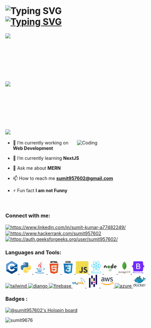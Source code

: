 <h1
<a href="https://git.io/typing-svg"><img src="https://readme-typing-svg.herokuapp.com?font=Fira+Code&weight=700&size=22&duration=3995&pause=1000&width=435&lines=Hi+%F0%9F%91%8B%2C+I'm+Sumit+Kumar" alt="Typing SVG" /></a> <br/>
<a href="https://git.io/typing-svg"><img src="https://readme-typing-svg.herokuapp.com?font=Fira+Code&weight=500&size=19&duration=1&pause=100000&width=435&lines=A+passionate+Software+developer." alt="Typing SVG" /></a>
</h1>
<p >
  <img align="left" src="https://github-readme-stats.vercel.app/api?username=sumit957602&show_icons=true&include_all_commits=true&bg_color=151515&title_color=ffff&text_color=fff9&icon_color=52CB61&hide=issues,stars" />
</p>
<br/>
<br/>
<br/>
<br/>
<br/>
<br/>
<br/>
<br/>
<p> <img align="left" src="https://github-readme-stats.vercel.app/api/top-langs/?username=sumit957602&bg_color=151515&title_color=ffff&text_color=fff9&layout=compact" />
</p>
<br/>
<br/>
<br/>
<br/>
<br/>
<br/>
<br/>
<br/>
<p> <img src="http://github-readme-streak-stats.herokuapp.com/?user=sumit957602&theme=dark" />
</p>
<img align="right" alt="Coding" width="280" src="https://i.pinimg.com/originals/e8/f4/53/e8f453469a3ec97ecd354df465d73913.gif">



- 🔭 I’m currently working on **Web Development**

- 🌱 I’m currently learning **NextJS**

- 💬 Ask me about **MERN**

- 📫 How to reach me **sumit957602@gmail.com**

- ⚡ Fun fact **I am not Funny**
<br/>
<h3 align="left">Connect with me:</h3>
<p align="left">
<a href="https://www.linkedin.com/in/sumit-kumar-b19ab7285/" target="blank"><img align="center" src="https://raw.githubusercontent.com/rahuldkjain/github-profile-readme-generator/master/src/images/icons/Social/linked-in-alt.svg" alt="https://www.linkedin.com/in/sumit-kumar-a77482249/" height="30" width="40" /></a>
<a href="https://www.hackerrank.com/sumit957602" target="blank"><img align="center" src="https://raw.githubusercontent.com/rahuldkjain/github-profile-readme-generator/master/src/images/icons/Social/hackerrank.svg" alt="https://www.hackerrank.com/sumit957602" height="30" width="40" /></a>
<a href="https://auth.geeksforgeeks.org/user/sumit957602/" target="blank"><img align="center" src="https://raw.githubusercontent.com/rahuldkjain/github-profile-readme-generator/master/src/images/icons/Social/geeks-for-geeks.svg" alt="https://auth.geeksforgeeks.org/user/sumit957602/" height="30" width="40" /></a>
</p>
<h3 align="left">Languages and Tools:</h3>
<p align="left"> </a> <a href="https://www.w3schools.com/cpp/" target="_blank" rel="noreferrer"> <img src="https://raw.githubusercontent.com/devicons/devicon/master/icons/cplusplus/cplusplus-original.svg" alt="cplusplus" width="40" height="40"/> </a> <a href="https://www.python.org" target="_blank" rel="noreferrer"> <img src="https://raw.githubusercontent.com/devicons/devicon/master/icons/python/python-original.svg" alt="python" width="40" height="40"/> </a> <a href="https://www.java.com" target="_blank" rel="noreferrer"> <img src="https://raw.githubusercontent.com/devicons/devicon/master/icons/java/java-original.svg" alt="java" width="40" height="40"/> </a> <a href="https://www.w3.org/html/" target="_blank" rel="noreferrer"> <img src="https://raw.githubusercontent.com/devicons/devicon/master/icons/html5/html5-original-wordmark.svg" alt="html5" width="40" height="40"/> </a> <a href="https://www.w3schools.com/css/" target="_blank" rel="noreferrer"> <img src="https://raw.githubusercontent.com/devicons/devicon/master/icons/css3/css3-original-wordmark.svg" alt="css3" width="40" height="40"/> </a> <a href="https://developer.mozilla.org/en-US/docs/Web/JavaScript" target="_blank" rel="noreferrer"> <img src="https://raw.githubusercontent.com/devicons/devicon/master/icons/javascript/javascript-original.svg" alt="javascript" width="40" height="40"/> </a> <a href="https://reactjs.org/" target="_blank" rel="noreferrer"> <img src="https://raw.githubusercontent.com/devicons/devicon/master/icons/react/react-original-wordmark.svg" alt="react" width="40" height="40"/> </a> <a href="https://nodejs.org" target="_blank" rel="noreferrer"> <img src="https://raw.githubusercontent.com/devicons/devicon/master/icons/nodejs/nodejs-original-wordmark.svg" alt="nodejs" width="40" height="40"/> </a> <a href="https://www.mongodb.com/" target="_blank" rel="noreferrer"> <img src="https://raw.githubusercontent.com/devicons/devicon/master/icons/mongodb/mongodb-original-wordmark.svg" alt="mongodb" width="40" height="40"/> </a> <a href="https://getbootstrap.com" target="_blank" rel="noreferrer"> <img src="https://raw.githubusercontent.com/devicons/devicon/master/icons/bootstrap/bootstrap-plain-wordmark.svg" alt="bootstrap" width="40" height="40"/> </a> <a href="https://tailwindcss.com/" target="_blank" rel="noreferrer"> <img src="https://www.vectorlogo.zone/logos/tailwindcss/tailwindcss-icon.svg" alt="tailwind" width="40" height="40"/> </a> <a href="https://www.djangoproject.com/" target="_blank" rel="noreferrer"> <img src="https://cdn.worldvectorlogo.com/logos/django.svg" alt="django" width="40" height="40"/> </a>  <a href="https://firebase.google.com/" target="_blank" rel="noreferrer"> <img src="https://www.vectorlogo.zone/logos/firebase/firebase-icon.svg" alt="firebase" width="40" height="40"/> </a>    <a href="https://www.mysql.com/" target="_blank" rel="noreferrer"> <img src="https://raw.githubusercontent.com/devicons/devicon/master/icons/mysql/mysql-original-wordmark.svg" alt="mysql" width="40" height="40"/> </a>  <a href="https://pandas.pydata.org/" target="_blank" rel="noreferrer"> <img src="https://raw.githubusercontent.com/devicons/devicon/2ae2a900d2f041da66e950e4d48052658d850630/icons/pandas/pandas-original.svg" alt="pandas" width="40" height="40"/> </a> <a href="https://aws.amazon.com" target="_blank" rel="noreferrer"> <img src="https://raw.githubusercontent.com/devicons/devicon/master/icons/amazonwebservices/amazonwebservices-original-wordmark.svg" alt="aws" width="40" height="40"/> </a> <a href="https://azure.microsoft.com/en-in/" target="_blank" rel="noreferrer"> <img src="https://www.vectorlogo.zone/logos/microsoft_azure/microsoft_azure-icon.svg" alt="azure" width="40" height="40"/> </a> <a href="https://www.docker.com/" target="_blank" rel="noreferrer"> <img src="https://raw.githubusercontent.com/devicons/devicon/master/icons/docker/docker-original-wordmark.svg" alt="docker" width="40" height="40"/> </a>  
<br/>

### Badges :

[![@sumit957602's Holopin board](https://holopin.io/api/user/board?user=sumit957602)](https://holopin.io/@sumit957602)
<br/>

<p align="left"> <img src="https://komarev.com/ghpvc/?username=sumit9676&label=Profile%20views&color=0e75b6&style=flat" alt="sumit9676" /> </p>

